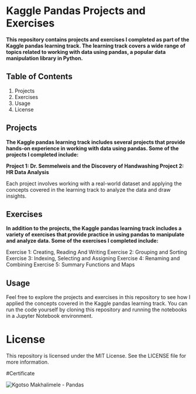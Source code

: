 # Kaggle Pandas Projects and Exercises
**This repository contains projects and exercises I completed as part of the Kaggle pandas learning track. The learning track covers a wide range of topics related to working with data using pandas, a popular data manipulation library in Python.**

## Table of Contents
1. Projects
2. Exercises
3. Usage
4. License

## Projects
**The Kaggle pandas learning track includes several projects that provide hands-on experience in working with data using pandas. Some of the projects I completed include:**

**Project 1: Dr. Semmelweis and the Discovery of Handwashing
Project 2: HR Data Analysis**

Each project involves working with a real-world dataset and applying the concepts covered in the learning track to analyze the data and draw insights.

## Exercises
**In addition to the projects, the Kaggle pandas learning track includes a variety of exercises that provide practice in using pandas to manipulate and analyze data. Some of the exercises I completed include:**

Exercise 1: Creating, Reading And Writing
Exercise 2: Grouping and Sorting
Exercise 3: Indexing, Selecting and Assigning
Exercise 4: Renaming and Combining
Exercise 5: Summary Functions and Maps

## Usage
Feel free to explore the projects and exercises in this repository to see how I applied the concepts covered in the Kaggle pandas learning track. You can run the code yourself by cloning this repository and running the notebooks in a Jupyter Notebook environment.

# License
This repository is licensed under the MIT License. See the LICENSE file for more information.

#Certificate

![Kgotso Makhalimele - Pandas](https://user-images.githubusercontent.com/89485688/223456986-a4fd9c14-de78-4ae0-8a6a-51afec1f50b7.png)
